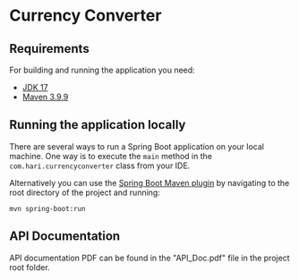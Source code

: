 # Currency Converter

## Requirements

For building and running the application you need:

- [JDK 17](https://www.oracle.com/java/technologies/javase/jdk17-archive-downloads.html)
- [Maven 3.9.9](https://maven.apache.org)

## Running the application locally

There are several ways to run a Spring Boot application on your local machine. One way is to execute the `main` method in the `com.hari.currencyconverter` class from your IDE.

Alternatively you can use the [Spring Boot Maven plugin](https://docs.spring.io/spring-boot/docs/current/reference/html/build-tool-plugins-maven-plugin.html) by navigating to the root directory of the project and running:

```shell
mvn spring-boot:run
```

## API Documentation
API documentation PDF can be found in the "API_Doc.pdf" file in the project root folder.